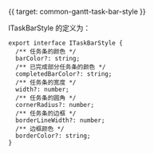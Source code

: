 {{ target: common-gantt-task-bar-style }}

ITaskBarStyle 的定义为：

```
export interface ITaskBarStyle {
  /** 任务条的颜色 */
  barColor?: string;
  /** 已完成部分任务条的颜色 */
  completedBarColor?: string;
  /** 任务条的宽度 */
  width?: number;
  /** 任务条的圆角 */
  cornerRadius?: number;
  /** 任务条的边框 */
  borderLineWidth?: number;
  /** 边框颜色 */
  borderColor?: string;
}
```

